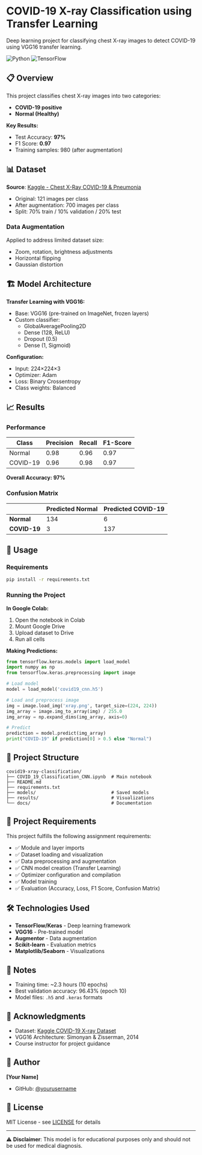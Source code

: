 # COVID-19 X-ray Classification using Transfer Learning

Deep learning project for classifying chest X-ray images to detect COVID-19 using VGG16 transfer learning.

![Python](https://img.shields.io/badge/Python-3.8%2B-blue)
![TensorFlow](https://img.shields.io/badge/TensorFlow-2.x-orange)

## 📋 Overview

This project classifies chest X-ray images into two categories:
- **COVID-19 positive**
- **Normal (Healthy)**

**Key Results:**
- Test Accuracy: **97%**
- F1 Score: **0.97**
- Training samples: 980 (after augmentation)

## 📊 Dataset

**Source**: [Kaggle - Chest X-Ray COVID-19 & Pneumonia](https://www.kaggle.com/datasets/prashant268/chest-xray-covid19-pneumonia)

- Original: 121 images per class
- After augmentation: 700 images per class
- Split: 70% train / 10% validation / 20% test

### Data Augmentation
Applied to address limited dataset size:
- Zoom, rotation, brightness adjustments
- Horizontal flipping
- Gaussian distortion

## 🏗️ Model Architecture

**Transfer Learning with VGG16:**
- Base: VGG16 (pre-trained on ImageNet, frozen layers)
- Custom classifier:
  - GlobalAveragePooling2D
  - Dense (128, ReLU)
  - Dropout (0.5)
  - Dense (1, Sigmoid)

**Configuration:**
- Input: 224×224×3
- Optimizer: Adam
- Loss: Binary Crossentropy
- Class weights: Balanced

## 📈 Results

### Performance

| Class | Precision | Recall | F1-Score |
|-------|-----------|--------|----------|
| Normal | 0.98 | 0.96 | 0.97 |
| COVID-19 | 0.96 | 0.98 | 0.97 |

**Overall Accuracy: 97%**

### Confusion Matrix
|  | Predicted Normal | Predicted COVID-19 |
|--|------------------|-------------------|
| **Normal** | 134 | 6 |
| **COVID-19** | 3 | 137 |

## 🚀 Usage

### Requirements
```bash
pip install -r requirements.txt
```

### Running the Project

**In Google Colab:**
1. Open the notebook in Colab
2. Mount Google Drive
3. Upload dataset to Drive
4. Run all cells

**Making Predictions:**
```python
from tensorflow.keras.models import load_model
import numpy as np
from tensorflow.keras.preprocessing import image

# Load model
model = load_model('covid19_cnn.h5')

# Load and preprocess image
img = image.load_img('xray.png', target_size=(224, 224))
img_array = image.img_to_array(img) / 255.0
img_array = np.expand_dims(img_array, axis=0)

# Predict
prediction = model.predict(img_array)
print("COVID-19" if prediction[0] > 0.5 else "Normal")
```

## 📁 Project Structure

```
covid19-xray-classification/
├── COVID_19_Classification_CNN.ipynb  # Main notebook
├── README.md
├── requirements.txt
├── models/                            # Saved models
├── results/                           # Visualizations
└── docs/                              # Documentation
```

## 🎯 Project Requirements

This project fulfills the following assignment requirements:
- ✅ Module and layer imports
- ✅ Dataset loading and visualization
- ✅ Data preprocessing and augmentation
- ✅ CNN model creation (Transfer Learning)
- ✅ Optimizer configuration and compilation
- ✅ Model training
- ✅ Evaluation (Accuracy, Loss, F1 Score, Confusion Matrix)

## 🛠️ Technologies Used

- **TensorFlow/Keras** - Deep learning framework
- **VGG16** - Pre-trained model
- **Augmentor** - Data augmentation
- **Scikit-learn** - Evaluation metrics
- **Matplotlib/Seaborn** - Visualizations

## 📝 Notes

- Training time: ~2.3 hours (10 epochs)
- Best validation accuracy: 96.43% (epoch 10)
- Model files: `.h5` and `.keras` formats

## 🙏 Acknowledgments

- Dataset: [Kaggle COVID-19 X-ray Dataset](https://www.kaggle.com/datasets/prashant268/chest-xray-covid19-pneumonia)
- VGG16 Architecture: Simonyan & Zisserman, 2014
- Course instructor for project guidance

## 👤 Author

**[Your Name]**
- GitHub: [@yourusername](https://github.com/yourusername)

## 📄 License

MIT License - see [LICENSE](LICENSE) for details

---

⚠️ **Disclaimer**: This model is for educational purposes only and should not be used for medical diagnosis.
